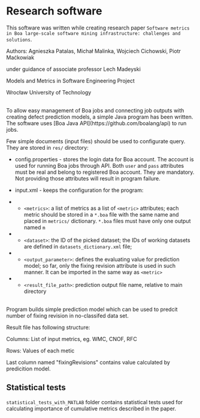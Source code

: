# Research software #

This software was written while creating research paper `Software metrics in Boa large-scale software mining infrastructure: challenges and solutions`.

Authors:
Agnieszka Patalas, Michał Malinka, Wojciech Cichowski, Piotr Maćkowiak

under guidance of associate professor Lech Madeyski

Models and Metrics in Software Engineering Project

Wrocław University of Technology

<br>
To allow easy management of Boa jobs and connecting job outputs with creating defect prediction models, a simple Java program has been written.
The software uses [Boa Java API](https://github.com/boalang/api) to run jobs.

Few simple documents (input files) should be used to configurate query. They are stored in `res/` directory:

* config.properties - stores the login data for Boa account. The account is used for running Boa jobs through API. Both `user` and `pass` attributes must be real and belong to registered Boa account. They are mandatory. Not providing those attributes will result in program failure.

* input.xml - keeps the configuration for the program:

* * `<metrics>`: a list of metrics as a list of `<metric>` attributes; each metric should be stored in a `*.boa` file with the same name and placed in `metrics/` dictionary. `*.boa` files must have only one output named `m`
* * `<dataset>`: the ID of the picked dataset; the IDs of working datasets are defined in `datasets_dictionary.xml` file;
* * `<output_parameter>`: defines the evaluating value for prediction model; so far, only the fixing revision attribute is used in such manner. It can be imported in the same way as `<metric>`
* * `<result_file_path>`: prediction output file name, relative to main directory

<br>
Program builds simple prediction model which can be used to predcit number of fixing revision in no-classifed data set.


Result file has following structure:

Columns: List of input metrics, eg. WMC, CNOF, RFC

Rows: Values of each metic

Last column named "fixingRevisions" contains value calculated by predicition model.

## Statistical tests ##

`statistical_tests_with_MATLAB` folder contains statistical tests used for calculating importance of cumulative metrics described in the paper.

